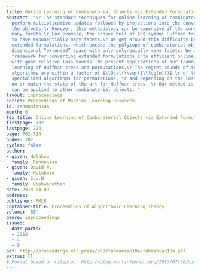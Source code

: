 ```yaml
---
title: Online Learning of Combinatorial Objects via Extended Formulation
abstract: "\r The standard techniques for online learning of combinatorial objects\r
  perform multiplicative updates followed by projections into the convex hull of all
  the objects.\r However, this methodology can be expensive if the convex hull contains
  many facets.\r For example, the convex hull of $n$-symbol Huffman trees is known
  to have exponentially many facets.\r We get around this difficulty by exploiting
  extended formulations, which encode the polytope of combinatorial objects in a higher
  dimensional “extended” space with only polynomially many facets. We develop a general
  framework for converting extended formulations into efficient online algorithms
  with good relative loss bounds. We present applications of our framework to online
  learning of Huffman trees and permutations.\r The regret bounds of the resulting
  algorithms are within a factor of $\\Ocal(\\sqrt{\\log(n)})$ \r of the state-of-the-art
  specialized algorithms for permutations, \r and depending on the loss regimes, improve
  on or match the state-of-the-art for Huffman trees. \r Our method is general and
  can be applied to other combinatorial objects. "
layout: inproceedings
series: Proceedings of Machine Learning Research
id: rahmanian18a
month: 0
tex_title: Online Learning of Combinatorial Objects via Extended Formulation
firstpage: 702
lastpage: 724
page: 702-724
order: 702
cycles: false
author:
- given: Holakou
  family: Rahmanian
- given: David P.
  family: Helmbold
- given: S.V.N.
  family: Vishwanathan
date: 2018-04-09
address: 
publisher: PMLR
container-title: Proceedings of Algorithmic Learning Theory
volume: '83'
genre: inproceedings
issued:
  date-parts:
  - 2018
  - 4
  - 9
pdf: http://proceedings.mlr.press/v83/rahmanian18a/rahmanian18a.pdf
extras: []
# Format based on citeproc: http://blog.martinfenner.org/2013/07/30/citeproc-yaml-for-bibliographies/
---
```

